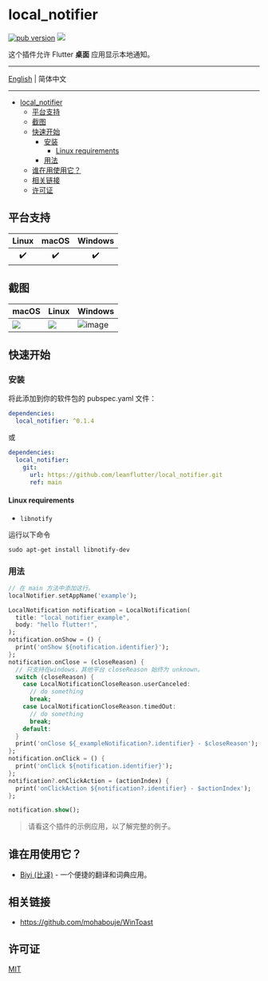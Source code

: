 # local_notifier

[![pub version][pub-image]][pub-url] [![][discord-image]][discord-url]

[pub-image]: https://img.shields.io/pub/v/local_notifier.svg
[pub-url]: https://pub.dev/packages/local_notifier

[discord-image]: https://img.shields.io/discord/884679008049037342.svg
[discord-url]: https://discord.gg/zPa6EZ2jqb

这个插件允许 Flutter **桌面** 应用显示本地通知。

---

[English](./README.md) | 简体中文

---

<!-- START doctoc generated TOC please keep comment here to allow auto update -->
<!-- DON'T EDIT THIS SECTION, INSTEAD RE-RUN doctoc TO UPDATE -->

- [local_notifier](#local_notifier)
  - [平台支持](#平台支持)
  - [截图](#截图)
  - [快速开始](#快速开始)
    - [安装](#安装)
      - [Linux requirements](#linux-requirements)
    - [用法](#用法)
  - [谁在用使用它？](#谁在用使用它)
  - [相关链接](#相关链接)
  - [许可证](#许可证)

<!-- END doctoc generated TOC please keep comment here to allow auto update -->

## 平台支持

| Linux | macOS | Windows |
| :---: | :---: | :-----: |
|   ✔️   |   ✔️   |    ✔️    |

## 截图

| macOS                                                                                       | Linux                                                                                       | Windows                                                                                            |
| ------------------------------------------------------------------------------------------- | ------------------------------------------------------------------------------------------- | -------------------------------------------------------------------------------------------------- |
| ![](https://github.com/leanflutter/local_notifier/blob/main/screenshots/macos.png?raw=true) | ![](https://github.com/leanflutter/local_notifier/blob/main/screenshots/linux.png?raw=true) | ![image](https://github.com/leanflutter/local_notifier/blob/main/screenshots/windows.png?raw=true) |

## 快速开始

### 安装

将此添加到你的软件包的 pubspec.yaml 文件：

```yaml
dependencies:
  local_notifier: ^0.1.4
```

或

```yaml
dependencies:
  local_notifier:
    git:
      url: https://github.com/leanflutter/local_notifier.git
      ref: main
```

#### Linux requirements

- `libnotify`

运行以下命令

```
sudo apt-get install libnotify-dev
```

### 用法

```dart
// 在 main 方法中添加这行。
localNotifier.setAppName('example');

LocalNotification notification = LocalNotification(
  title: "local_notifier_example",
  body: "hello flutter!",
);
notification.onShow = () {
  print('onShow ${notification.identifier}');
};
notification.onClose = (closeReason) {
  // 只支持在windows，其他平台 closeReason 始终为 unknown。
  switch (closeReason) {
    case LocalNotificationCloseReason.userCanceled:
      // do something
      break;
    case LocalNotificationCloseReason.timedOut:
      // do something
      break;
    default:
  }
  print('onClose ${_exampleNotification?.identifier} - $closeReason');
};
notification.onClick = () {
  print('onClick ${notification.identifier}');
};
notification?.onClickAction = (actionIndex) {
  print('onClickAction ${notification?.identifier} - $actionIndex');
};

notification.show();
```

> 请看这个插件的示例应用，以了解完整的例子。

## 谁在用使用它？

- [Biyi (比译)](https://biyidev.com/) - 一个便捷的翻译和词典应用。

## 相关链接

- https://github.com/mohabouje/WinToast

## 许可证

[MIT](./LICENSE)
